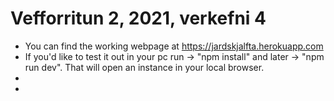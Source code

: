 # Vefforritun 2, 2021, verkefni 4

* You can find the working webpage at https://jardskjalfta.herokuapp.com
* If you'd like to test it out in your pc run -> "npm install" and later -> "npm run dev". That will open an instance in your local browser.
* 
* 

